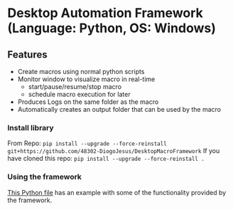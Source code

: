 # Desktop Automation Framework (Language: Python, OS: Windows)

## Features
- Create macros using normal python scripts
- Monitor window to visualize macro in real-time
  - start/pause/resume/stop macro
  - schedule macro execution for later
- Produces Logs on the same folder as the macro
- Automatically creates an output folder that can be used by the macro

### Install library

From Repo: `pip install --upgrade --force-reinstall git+https://github.com/48302-DiogoJesus/DesktopMacroFramework`
If you have cloned this repo: `pip install --upgrade --force-reinstall .`

### Using the framework

[This Python file](macro-template.py) has an example with some of the functionality provided by the framework.

